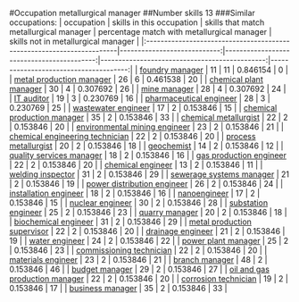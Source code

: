 #Occupation metallurgical manager
##Number skills 13
###Similar occupations:
| occupation                                                            |   skills in this occupation |   skills that match metallurgical manager |   percentage match with metallurgical manager |   skills not in metallurgical manager |
|:----------------------------------------------------------------------|----------------------------:|------------------------------------------:|----------------------------------------------:|--------------------------------------:|
| [foundry manager](foundry_manager.md)                                 |                          11 |                                        11 |                                      0.846154 |                                     0 |
| [metal production manager](metal_production_manager.md)               |                          26 |                                         6 |                                      0.461538 |                                    20 |
| [chemical plant manager](chemical_plant_manager.md)                   |                          30 |                                         4 |                                      0.307692 |                                    26 |
| [mine manager](mine_manager.md)                                       |                          28 |                                         4 |                                      0.307692 |                                    24 |
| [IT auditor](IT_auditor.md)                                           |                          19 |                                         3 |                                      0.230769 |                                    16 |
| [pharmaceutical engineer](pharmaceutical_engineer.md)                 |                          28 |                                         3 |                                      0.230769 |                                    25 |
| [wastewater engineer](wastewater_engineer.md)                         |                          17 |                                         2 |                                      0.153846 |                                    15 |
| [chemical production manager](chemical_production_manager.md)         |                          35 |                                         2 |                                      0.153846 |                                    33 |
| [chemical metallurgist](chemical_metallurgist.md)                     |                          22 |                                         2 |                                      0.153846 |                                    20 |
| [environmental mining engineer](environmental_mining_engineer.md)     |                          23 |                                         2 |                                      0.153846 |                                    21 |
| [chemical engineering technician](chemical_engineering_technician.md) |                          22 |                                         2 |                                      0.153846 |                                    20 |
| [process metallurgist](process_metallurgist.md)                       |                          20 |                                         2 |                                      0.153846 |                                    18 |
| [geochemist](geochemist.md)                                           |                          14 |                                         2 |                                      0.153846 |                                    12 |
| [quality services manager](quality_services_manager.md)               |                          18 |                                         2 |                                      0.153846 |                                    16 |
| [gas production engineer](gas_production_engineer.md)                 |                          22 |                                         2 |                                      0.153846 |                                    20 |
| [chemical engineer](chemical_engineer.md)                             |                          13 |                                         2 |                                      0.153846 |                                    11 |
| [welding inspector](welding_inspector.md)                             |                          31 |                                         2 |                                      0.153846 |                                    29 |
| [sewerage systems manager](sewerage_systems_manager.md)               |                          21 |                                         2 |                                      0.153846 |                                    19 |
| [power distribution engineer](power_distribution_engineer.md)         |                          26 |                                         2 |                                      0.153846 |                                    24 |
| [installation engineer](installation_engineer.md)                     |                          18 |                                         2 |                                      0.153846 |                                    16 |
| [nanoengineer](nanoengineer.md)                                       |                          17 |                                         2 |                                      0.153846 |                                    15 |
| [nuclear engineer](nuclear_engineer.md)                               |                          30 |                                         2 |                                      0.153846 |                                    28 |
| [substation engineer](substation_engineer.md)                         |                          25 |                                         2 |                                      0.153846 |                                    23 |
| [quarry manager](quarry_manager.md)                                   |                          20 |                                         2 |                                      0.153846 |                                    18 |
| [biochemical engineer](biochemical_engineer.md)                       |                          31 |                                         2 |                                      0.153846 |                                    29 |
| [metal production supervisor](metal_production_supervisor.md)         |                          22 |                                         2 |                                      0.153846 |                                    20 |
| [drainage engineer](drainage_engineer.md)                             |                          21 |                                         2 |                                      0.153846 |                                    19 |
| [water engineer](water_engineer.md)                                   |                          24 |                                         2 |                                      0.153846 |                                    22 |
| [power plant manager](power_plant_manager.md)                         |                          25 |                                         2 |                                      0.153846 |                                    23 |
| [commissioning technician](commissioning_technician.md)               |                          22 |                                         2 |                                      0.153846 |                                    20 |
| [materials engineer](materials_engineer.md)                           |                          23 |                                         2 |                                      0.153846 |                                    21 |
| [branch manager](branch_manager.md)                                   |                          48 |                                         2 |                                      0.153846 |                                    46 |
| [budget manager](budget_manager.md)                                   |                          29 |                                         2 |                                      0.153846 |                                    27 |
| [oil and gas production manager](oil_and_gas_production_manager.md)   |                          22 |                                         2 |                                      0.153846 |                                    20 |
| [corrosion technician](corrosion_technician.md)                       |                          19 |                                         2 |                                      0.153846 |                                    17 |
| [business manager](business_manager.md)                               |                          35 |                                         2 |                                      0.153846 |                                    33 |
